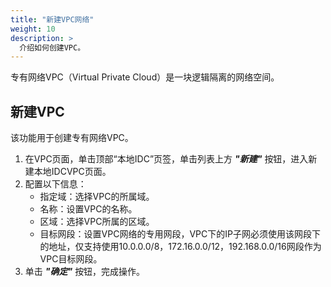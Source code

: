 ```yaml
---
title: "新建VPC网络"
weight: 10
description: >
  介绍如何创建VPC。
---
```


专有网络VPC（Virtual Private Cloud）是一块逻辑隔离的网络空间。

## 新建VPC

该功能用于创建专有网络VPC。

1. 在VPC页面，单击顶部“本地IDC”页签，单击列表上方 **_"新建"_** 按钮，进入新建本地IDCVPC页面。
2. 配置以下信息：
   - 指定域：选择VPC的所属域。
   - 名称：设置VPC的名称。
   - 区域：选择VPC所属的区域。
   - 目标网段：设置VPC网络的专用网段，VPC下的IP子网必须使用该网段下的地址，仅支持使用10.0.0.0/8，172.16.0.0/12，192.168.0.0/16网段作为VPC目标网段。
3. 单击 **_"确定"_** 按钮，完成操作。
